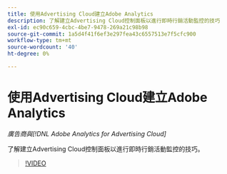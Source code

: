 ```yaml
---
title: 使用Advertising Cloud建立Adobe Analytics
description: 了解建立Advertising Cloud控制面板以進行即時行銷活動監控的技巧
exl-id: ec90c659-4cbc-4be7-9478-269a21c98b98
source-git-commit: 1a5d4f41f6ef3e297fea43c6557513e7f5cfc900
workflow-type: tm+mt
source-wordcount: '40'
ht-degree: 0%

---
```


# 使用Advertising Cloud建立Adobe Analytics

*廣告商與[!DNL Adobe Analytics for Advertising Cloud]*

了解建立Advertising Cloud控制面板以進行即時行銷活動監控的技巧。

>[!VIDEO](https://video.tv.adobe.com/v/33922)
